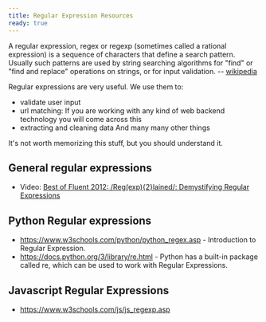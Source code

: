 ```yaml
---
title: Regular Expression Resources
ready: true
---
```


A regular expression, regex or regexp (sometimes called a rational expression) is a sequence of characters that define a search pattern. Usually such patterns are used by string searching algorithms for "find" or "find and replace" operations on strings, or for input validation.
-- [wikipedia](https://en.wikipedia.org/wiki/Regular_expression)

Regular expressions are very useful. We use them to:

- validate user input
- url matching: If you are working with any kind of web backend technology you will come across this
- extracting and cleaning data
  And many many other things

It's not worth memorizing this stuff, but you should understand it.

## General regular expressions

- Video: [Best of Fluent 2012: /Reg(exp){2}lained/: Demystifying Regular Expressions](https://www.youtube.com/watch?v=EkluES9Rvak)

## Python Regular expressions

- https://www.w3schools.com/python/python_regex.asp - Introduction to Regular Expression.
- https://docs.python.org/3/library/re.html - Python has a built-in package called re, which can be used to work with Regular Expressions.

## Javascript Regular Expressions

- https://www.w3schools.com/js/js_regexp.asp
